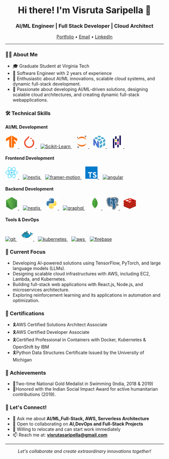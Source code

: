 <h1 align="center">Hi there! I'm Visruta Saripella 👋</h1>
<h3 align="center">AI/ML Engineer | Full Stack Developer | Cloud Architect</h3>

<p align="center">
  <a href="https://www.visrutasaripella.com/" target="_blank">Portfolio</a> •
  <a href="mailto:visrutasaripella@gmail.com">Email</a> •
  <a href="https://www.linkedin.com/in/visruta-saripella/">LinkedIn</a>
</p>

---

### 👨‍💻 About Me

- 🎓 Graduate Student at Virginia Tech
- 💼 Software Engineer with 2 years of experience
- 🌱 Enthusiastic about AI/ML innovations, scalable cloud systems, and dynamic full-stack development.
- 🚀 Passionate about developing AI/ML-driven solutions, designing scalable cloud architectures, and creating dynamic full-stack webapplications.

### 🛠️ Technical Skills

<h4>AI/ML Development</h4>
<p align="left">
    <a href="https://www.tensorflow.org/" target="_blank" rel="noreferrer">
        <img src="https://raw.githubusercontent.com/devicons/devicon/master/icons/tensorflow/tensorflow-original.svg" alt="TensorFlow" width="40" height="40"/>
    </a>&nbsp;&nbsp;
    <a href="https://pytorch.org/" target="_blank" rel="noreferrer">
        <img src="https://raw.githubusercontent.com/devicons/devicon/master/icons/pytorch/pytorch-original.svg" alt="PyTorch" width="40" height="40"/>
    </a>&nbsp;&nbsp;
    <a href="https://scikit-learn.org/" target="_blank" rel="noreferrer">
        <img src="https://upload.wikimedia.org/wikipedia/commons/0/05/Scikit_learn_logo_small.svg" alt="Scikit-Learn" width="40" height="40"/>
    </a>&nbsp;&nbsp;
    <a href="https://jupyter.org/" target="_blank" rel="noreferrer">
        <img src="https://raw.githubusercontent.com/devicons/devicon/master/icons/jupyter/jupyter-original.svg" alt="Jupyter" width="40" height="40"/>
    </a>&nbsp;&nbsp;
    <a href="https://numpy.org/" target="_blank" rel="noreferrer">
        <img src="https://raw.githubusercontent.com/devicons/devicon/master/icons/numpy/numpy-original.svg" alt="NumPy" width="40" height="40"/>
    </a>&nbsp;&nbsp;
    <a href="https://pandas.pydata.org/" target="_blank" rel="noreferrer">
        <img src="https://raw.githubusercontent.com/devicons/devicon/master/icons/pandas/pandas-original.svg" alt="Pandas" width="40" height="40"/>
    </a>&nbsp;&nbsp;
</p>

<h4>Frontend Development</h4>
<p align="left">
    <a href="https://reactjs.org/" target="_blank" rel="noreferrer">
        <img src="https://raw.githubusercontent.com/devicons/devicon/master/icons/react/react-original.svg" alt="react" width="40" height="40"/>
    </a>&nbsp;&nbsp;
    <a href="https://nextjs.org/" target="_blank" rel="noreferrer">
        <img src="https://d2nir1j4sou8ez.cloudfront.net/wp-content/uploads/2021/12/nextjs-boilerplate-logo.png" alt="nextjs" width="40" height="40"/>
    </a>&nbsp;&nbsp;
    <a href="https://www.framer.com/motion/" target="_blank" rel="noreferrer">
        <img src="https://seeklogo.com/images/F/framer-motion-logo-DA1E33CAA1-seeklogo.com.png" alt="framer-motion" width="40" height="40"/>
    </a>&nbsp;&nbsp;
    <a href="https://www.typescriptlang.org/" target="_blank" rel="noreferrer">
        <img src="https://raw.githubusercontent.com/devicons/devicon/master/icons/typescript/typescript-original.svg" alt="typescript" width="40" height="40"/>
    </a>&nbsp;&nbsp;
    <a href="https://angular.io" target="_blank" rel="noreferrer">
        <img src="https://angular.io/assets/images/logos/angular/angular.svg" alt="angular" width="40" height="40"/>
    </a>
</p>

<h4>Backend Development</h4>
<p align="left">
    <a href="https://nodejs.org" target="_blank" rel="noreferrer">
        <img src="https://raw.githubusercontent.com/devicons/devicon/master/icons/nodejs/nodejs-original.svg" alt="nodejs" width="40" height="40"/>
    </a>&nbsp;&nbsp;
    <a href="https://nestjs.com/" target="_blank" rel="noreferrer">
        <img src="https://www.vectorlogo.zone/logos/nestjs/nestjs-icon.svg" alt="nestjs" width="40" height="40"/>
    </a>&nbsp;&nbsp;
    <a href="https://www.python.org" target="_blank" rel="noreferrer">
        <img src="https://raw.githubusercontent.com/devicons/devicon/master/icons/python/python-original.svg" alt="python" width="40" height="40"/>
    </a>&nbsp;&nbsp;
    <a href="https://graphql.org" target="_blank" rel="noreferrer">
        <img src="https://www.vectorlogo.zone/logos/graphql/graphql-icon.svg" alt="graphql" width="40" height="40"/>
    </a>&nbsp;&nbsp;
    <a href="https://www.mongodb.org" target="_blank" rel="noreferrer">
        <img src="https://raw.githubusercontent.com/devicons/devicon/master/icons/mongodb/mongodb-original.svg" alt="mongodb" width="40" height="40"/>
    </a>&nbsp;&nbsp;
    <a href="https://www.postgresql.org" target="_blank" rel="noreferrer">
        <img src="https://raw.githubusercontent.com/devicons/devicon/master/icons/postgresql/postgresql-original.svg" alt="postgresql" width="40" height="40"/>
    </a>&nbsp;&nbsp;
    <a href="https://redis.io" target="_blank" rel="noreferrer">
        <img src="https://raw.githubusercontent.com/devicons/devicon/master/icons/redis/redis-original.svg" alt="redis" width="40" height="40"/>
    </a>
</p>

<h4>Tools & DevOps</h4>
<p align="left">
    <a href="https://git-scm.com/" target="_blank" rel="noreferrer">
        <img src="https://www.vectorlogo.zone/logos/git-scm/git-scm-icon.svg" alt="git" width="40" height="40"/>
    </a>&nbsp;&nbsp;
    <a href="https://www.docker.com/" target="_blank" rel="noreferrer">
        <img src="https://raw.githubusercontent.com/devicons/devicon/master/icons/docker/docker-original.svg" alt="docker" width="40" height="40"/>
    </a>&nbsp;&nbsp;
    <a href="https://kubernetes.io" target="_blank" rel="noreferrer">
        <img src="https://www.vectorlogo.zone/logos/kubernetes/kubernetes-icon.svg" alt="kubernetes" width="40" height="40"/>
    </a>&nbsp;&nbsp;
    <a href="https://aws.amazon.com" target="_blank" rel="noreferrer">
        <img src="https://www.vectorlogo.zone/logos/amazon_aws/amazon_aws-icon.svg" alt="aws" width="40" height="40"/>
    </a>&nbsp;&nbsp;
    <a href="https://firebase.google.com/" target="_blank" rel="noreferrer">
        <img src="https://www.vectorlogo.zone/logos/firebase/firebase-icon.svg" alt="firebase" width="40" height="40"/>
    </a>
</p>

### 🔭 Current Focus

- Developing AI-powered solutions using TensorFlow, PyTorch, and large language models (LLMs).
- Designing scalable cloud infrastructures with AWS, including EC2, Lambda, and Kubernetes.
- Building full-stack web applications with React.js, Node.js, and microservices architecture.
- Exploring reinforcement learning and its applications in automation and optimization.

### 🔭 Certifications

- 🎗️AWS Certified Solutions Architect Associate
- 🎗️AWS Certified Developer Associate
- 🎗️Certified Professional in Containers with Docker, Kubernetes & OpenShift by IBM
- 🎗️Python Data Structures Certificate Issued by the University of Michigan

### 🔭 Achievements

- 🥇Two-time National Gold Medalist in Swimming (India, 2018 & 2019)
- 🥇Honored with the Indian Social Impact Award for active humanitarian contributions (2019).

### 🤝 Let's Connect!

- 💬 Ask me about **AI/ML,Full-Stack, AWS, Serverless Architecture**
- 👯 Open to collaborating on **AI,DevOps and Full-Stack Projects**
- 🤝 Willing to relocate and can start work immediately
- 📫 Reach me at: **visrutasaripella@gmail.com**

<!--
<picture>
  <source media="(prefers-color-scheme: dark)" srcset="https://raw.githubusercontent.com/shriharimaheshwari/shriharimaheshwari/output/github-snake-dark.svg" />
  <source media="(prefers-color-scheme: light)" srcset="https://raw.githubusercontent.com/shriharimaheshwari/shriharimaheshwari/output/github-snake.svg" />
  <img alt="github-snake" src="https://raw.githubusercontent.com/shriharimaheshwari/shriharimaheshwari/output/github-snake.svg" />
</picture>
-->
---

<p align="center">
  <i>Let's collaborate and create extraordinary innovations together!</i>
</p>


<!--
**Visruthasaripella/Visruthasaripella** is a ✨ _special_ ✨ repository because its `README.md` (this file) appears on your GitHub profile.

Here are some ideas to get you started:

- 🔭 I’m currently working on ...
- 🌱 I’m currently learning ...
- 👯 I’m looking to collaborate on ...
- 🤔 I’m looking for help with ...
- 💬 Ask me about ...
- 📫 How to reach me: ...
- 😄 Pronouns: ...
- ⚡ Fun fact: ...
-->
